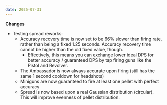 ```yaml
---
date: 2025-07-31
---
```


**Changes**

* Testing spread reworks:
  * Accuracy recovery time is now set to be 66% slower than firing rate, rather than being a fixed 1.25 seconds. Accuracy recovery time cannot be higher than the old fixed value, though.
    * Effectively, this means you can exchange lower ideal DPS for better accuracy / guaranteed DPS by tap firing guns like the Pistol and Revolver.
  * The Ambassador is now always accurate upon firing (still has the same 1 second cooldown for headshots)
  * Miniguns are now guaranteed to fire at least one pellet with perfect accuracy
  * Spread is now based upon a real Gaussian distribution (circular). This will improve evenness of pellet distribution.
